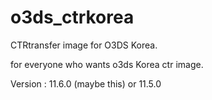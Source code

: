 # o3ds_ctrkorea
CTRtransfer image for O3DS Korea.

for everyone who wants o3ds Korea ctr image.

Version : 11.6.0 (maybe this) or 11.5.0 

